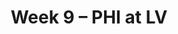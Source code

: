 ---
layout: game
title: Week 9 – PHI at LV
season: 2013
game_id: 2013_09_PHI_OAK
away_team: PHI
home_team: LV
---